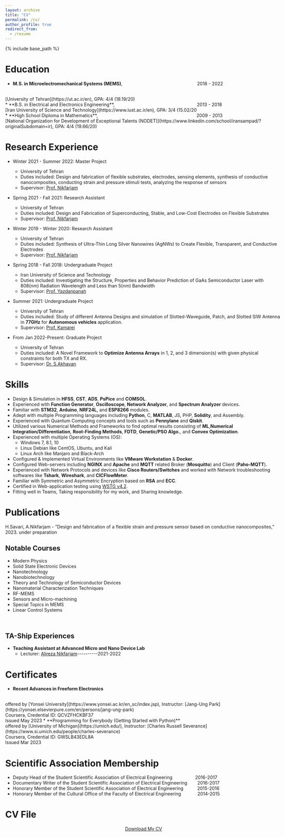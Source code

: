 ```yaml
---
layout: archive
title: "CV"
permalink: /cv/
author_profile: true
redirect_from:
  - /resume
---
```

{% include base_path %}



Education
======
* **M.S. in Microelectromechanical Systems (MEMS)**,&nbsp;&nbsp;&nbsp;&nbsp;&nbsp;&nbsp;&nbsp;&nbsp;&nbsp;&nbsp;&nbsp;&nbsp;&nbsp;&nbsp;&nbsp;&nbsp;&nbsp;&nbsp;&nbsp;&nbsp;&nbsp;&nbsp;&nbsp;&nbsp;&nbsp;&nbsp;&nbsp;&nbsp;&nbsp;&nbsp;&nbsp;&nbsp;&nbsp;&nbsp;&nbsp;&nbsp;&nbsp;&nbsp;&nbsp;&nbsp;&nbsp;&nbsp;&nbsp;&nbsp;&nbsp;&nbsp;&nbsp;&nbsp;&nbsp;&nbsp;&nbsp;&nbsp;&nbsp;&nbsp;&nbsp;&nbsp;&nbsp;&nbsp;&nbsp;2018 - 2022
<br> 
[University of Tehran](https://ut.ac.ir/en), GPA: 4/4 (18.19/20)
<br> 
* **B.S. in Electrical and Electronics Engineering**,&nbsp;&nbsp;&nbsp;&nbsp;&nbsp;&nbsp;&nbsp;&nbsp;&nbsp;&nbsp;&nbsp;&nbsp;&nbsp;&nbsp;&nbsp;&nbsp;&nbsp;&nbsp;&nbsp;&nbsp;&nbsp;&nbsp;&nbsp;&nbsp;&nbsp;&nbsp;&nbsp;&nbsp;&nbsp;&nbsp;&nbsp;&nbsp;&nbsp;&nbsp;&nbsp;&nbsp;&nbsp;&nbsp;&nbsp;&nbsp;&nbsp;&nbsp;&nbsp;&nbsp;&nbsp;&nbsp;&nbsp;&nbsp;&nbsp;&nbsp;&nbsp;&nbsp;&nbsp;&nbsp;&nbsp;&nbsp;&nbsp;&nbsp;&nbsp;&nbsp;&nbsp;&nbsp;&nbsp;&nbsp;&nbsp;2013 - 2018 
<br>
[Iran University of Science and Technology](https://www.iust.ac.ir/en), GPA: 3/4 (15.02/20
<br> 
* **High School Diploma in Mathematics**,&nbsp;&nbsp;&nbsp;&nbsp;&nbsp;&nbsp;&nbsp;&nbsp;&nbsp;&nbsp;&nbsp;&nbsp;&nbsp;&nbsp;&nbsp;&nbsp;&nbsp;&nbsp;&nbsp;&nbsp;&nbsp;&nbsp;&nbsp;&nbsp;&nbsp;&nbsp;&nbsp;&nbsp;&nbsp;&nbsp;&nbsp;&nbsp;&nbsp;&nbsp;&nbsp;&nbsp;&nbsp;&nbsp;&nbsp;&nbsp;&nbsp;&nbsp;&nbsp;&nbsp;&nbsp;&nbsp;&nbsp;&nbsp;&nbsp;&nbsp;&nbsp;&nbsp;&nbsp;&nbsp;&nbsp;&nbsp;&nbsp;&nbsp;&nbsp;&nbsp;&nbsp;&nbsp;&nbsp;&nbsp;&nbsp;&nbsp;&nbsp;&nbsp;&nbsp;&nbsp;&nbsp;&nbsp;&nbsp;&nbsp;&nbsp;&nbsp;&nbsp;&nbsp;2009 - 2013
<br>
[National Organization for Development of Exceptional Talents (NODET)](https://www.linkedin.com/school/iransampad/?originalSubdomain=ir), GPA: 4/4 (19.66/20)


Research Experience
======
* Winter 2021 - Summer 2022: Master Project
  * University of Tehran
  * Duties included: Design and fabrication of flexible substrates, electrodes, sensing elements, synthesis of conductive nanocomposites, conducting strain and pressure stimuli tests, analyzing the response of sensors
  * Supervisor: [Prof. Nikfarjam](https://fnst.ut.ac.ir/en/~a.nikfarjam)

* Spring 2021 - Fall 2021: Research Assistant
  * University of Tehran
  * Duties included: Design and Fabrication of Superconducting, Stable, and Low-Cost Electrodes on Flexible Substrates
  * Supervisor: [Prof. Nikfarjam](https://fnst.ut.ac.ir/en/~a.nikfarjam)

* Winter 2019 - Winter 2020: Research Assistant
  * University of Tehran
  * Duties included: Synthesis of Ultra-Thin Long Silver Nanowires (AgNWs) to Create Flexible, Transparent, and Conductive Electrodes
  * Supervisor: [Prof. Nikfarjam](https://fnst.ut.ac.ir/en/~a.nikfarjam)

* Spring 2018 - Fall 2018: Undergraduate Project
  * Iran University of Science and Technology
  * Duties included: Investigating the Structure, Properties and Behavior Prediction of GaAs Semiconductor Laser with 808(nm) Radiation Wavelength and Less than 5(nm) Bandwidth
  * Supervisor: [Prof. Yazdanpanah](https://www.linkedin.com/in/vahid-yazdanpanah-83a57231/)



 
* Summer 2021: Undergraduate Project
  * University of Tehran
  * Duties included: Study of different Antenna Designs and simulation of Slotted-Waveguide, Patch, and Slotted SIW Antenna in **77GHz** for **Autonomous vehicles** application. 
  * Supervisor: [Prof. Kamarei](https://ece.ut.ac.ir/~kamarei)
 
* From Jan 2022-Present: Graduate Project
  * University of Tehran
  * Duties included: A Novel Framework to **Optimize Antenna Arrays** in 1, 2, and 3 dimension(s) with given physical constraints for both TX and RX. 
  * Supervisor: [Dr. S.Akhavan](https://ece.ut.ac.ir/~s.akhavan)
  
Skills
======
* Design & Simulation in **HFSS**, **CST**, **ADS**, **PsPice** and **COMSOL**.
* Experienced with **Function Generator**, **Oscilloscope**, **Network Analyzer**, and **Spectrum Analyzer** devices.
* Familiar with **STM32**, **Arduino**, **NRF24L**, and **ESP8266** modules. 
* Adept with multiple Programming languages including **Python**, C, **MATLAB**, JS, PHP, **Solidity**, and Assembly.
* Experienced with Quantum Computing concepts and tools such as **Pennylane** and **Qiskit**.
* Utilized various Numerical Methods and Frameworks to find optimal results consisting of **ML**,**Numerical Integration/Differentiation**, **Root-Finding Methods**, **FDTD**, **Genetic/PSO  Algo.**, and **Convex Optimization**.
* Experienced with multiple Operating Systems (OS):
  * Windows 7, 8.1, 10
  * Linux Debian like CentOS, Ubuntu, and Kali
  * Linux Arch like Manjaro and Black-Arch
* Configured & Implemented Virtual Environments like **VMware Workstation** & **Docker**.
* Configured Web-servers including **NGINX** and **Apache** and **MQTT** related Broker (**Mosquitto**) and Client (**Paho-MQTT**).
* Experienced with Network Protocols and devices like **Cisco Routers/Switches** and worked with Network troubleshooting softwares like **Tshark**, **Wireshark**, and **CICFlowMeter**.
* Familiar with Symmetric and Asymmetric Encryption based on **RSA** and **ECC**.
* Certified in Web-application testing using [WSTG v4.2](https://owasp.org/www-project-web-security-testing-guide/v42/).
* Fitting well in Teams, Taking responsibility for my work, and Sharing knowledge. 


<!--
Language Skills
======
* TOEFL
  * Overall: **98**  &nbsp;&nbsp;&nbsp;&nbsp;&nbsp;&nbsp;&nbsp;&nbsp;&nbsp;&nbsp;&nbsp;&nbsp;&nbsp;&nbsp;&nbsp;&nbsp;Date: &nbsp;&nbsp;&nbsp;&nbsp;    510th September 2023  
--> 

  
Publications
======
H.Savari, A.Nikfarjam - ”Design and fabrication of a flexible strain and pressure sensor based on
conductive nanocomposites,” 2023. under preparation

<!--
<ul>{% for post in site.publications %}
  {% include archive-single-cv.html %}
  {% endfor %}</ul>
--> 

  
Notable Courses
------
* Modern Physics
* Solid State Electronic Devices
* Nanotechnology
* Nanobiotechnology
* Theory and Technology of Semiconductor Devices
* Nanomaterial Characterization Techniques
* RF-MEMS
* Sensors and Micro-machining
* Special Topics in MEMS
* Linear Control Systems
<br>




TA-Ship Experiences
------
* **Teaching Assistant at Advanced Micro and Nano Device Lab**
  * Lecturer: [Alireza Nikfarjam](https://fnst.ut.ac.ir/en/~a.nikfarjam)----------2021-2022   


Certificates 
=====
* **Recent Advances in Freeform Electronics**
<br> 
  offered by [Yonsei University](https://www.yonsei.ac.kr/en_sc/index.jsp), Instructor: [Jang-Ung Park](https://yonsei.elsevierpure.com/en/persons/jang-ung-park)
<br> 
Coursera, Credential ID: QCVZFHCKBF37
<br> 
Issued May 2023
* **Programming for Everybody (Getting Started with Python)**
<br> 
  offered by [University of Michigan](https://umich.edu/), Instructor: [Charles Russell Severance](https://www.si.umich.edu/people/charles-severance)
<br> 
Coursera, Credential ID: GWSLB43EDL8A
<br> 
Issued Mar 2023



Scientific Association Membership
=====
* Deputy Head of the Student Scientific Association of Electrical Engineering&nbsp;&nbsp;&nbsp;&nbsp;&nbsp;&nbsp;&nbsp;&nbsp;&nbsp;&nbsp;&nbsp;&nbsp;&nbsp;&nbsp;&nbsp;&nbsp;&nbsp;&nbsp;2016-2017
* Documentary Writer of the Student Scientific Association of Electrical Engineering&nbsp;&nbsp;&nbsp;&nbsp;&nbsp;&nbsp;&nbsp;&nbsp;2016-2017
* Honorary Member of the Student Scientific Association of Electrical Engineering&nbsp;&nbsp;&nbsp;&nbsp;&nbsp;&nbsp;&nbsp;&nbsp;&nbsp;&nbsp;&nbsp;2015-2016
* Honorary Member of the Cultural Office of the Faculty of Electrical Engineering&nbsp;&nbsp;&nbsp;&nbsp;&nbsp;&nbsp;&nbsp;&nbsp;&nbsp;&nbsp;&nbsp;&nbsp;&nbsp;2014-2015




CV File
=====
  
<html lang="en"><head>
  <meta charset="utf-8">
  <meta http-equiv="X-UA-Compatible" content="IE=edge">
  <meta name="viewport" content="width=device-width, initial-scale=1"><!-- Begin Jekyll SEO tag v2.8.0 -->
<title>CV | Mohammadreza Arani Bidhendi</title>
<meta name="generator" content="Jekyll v4.3.1" />
<meta property="og:title" content="ABOUT" />
<meta name="author" content="MohammadReza Arani" />
<meta property="og:locale" content="en_US" />
<meta name="description" content=" Personal website of Mohammadreza ARani" />
<meta property="og:description" content="Personal website of MohammadReza Arani" />
<link rel="canonical" href="http://localhost:4000/" />
<meta property="og:url" content="http://localhost:4000/" />
<meta property="og:site_name" content="MohammadReza ARani" />
<meta property="og:type" content="website" />
<meta name="twitter:card" content="summary" />
<meta property="twitter:title" content="ABOUT" />
<script type="application/ld+json">
{"@context":"https://schema.org","@type":"WebSite","author":{"@type":"Person","name":"MohammadReza Arani"},"description":"Personal website of MohammadReza Arani","headline":"ABOUT","name":"MohammadReza Arani","url":"http://localhost:4000/"}</script>
<!-- End Jekyll SEO tag -->
<!--<link rel="stylesheet" href="/assets/css/style.css">-->
  <link rel="stylesheet" href="/assets/css/github-markdown.css">
  <link rel="stylesheet" href="https://www.w3schools.com/w3css/4/w3.css">	
  <link rel="stylesheet" href="https://fonts.googleapis.com/css?family=Raleway">
  <link rel="stylesheet" href="https://cdnjs.cloudflare.com/ajax/libs/font-awesome/4.7.0/css/font-awesome.min.css"><link type="application/atom+xml" rel="alternate" href="http://localhost:4000/feed.xml" title="MohammadReza Arani" />
</head>
<body class="w3-content" style="max-width:1600px">

 <div align="center"> 
<p><a href="https://github.com/MohammadReza-Arani/MohammadReza-Arani.github.io/blob/main/files/Mohammadreza_Arani_Bidhendi_CV.pdf" class="w3-button w3-white w3-border w3-border-indigo w3-round-large w3-text-blue">Download My CV</a> </p>
 </div>
  
</body>  
</html>
